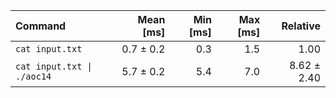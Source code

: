 | Command | Mean [ms] | Min [ms] | Max [ms] | Relative |
|:---|---:|---:|---:|---:|
| `cat input.txt` | 0.7 ± 0.2 | 0.3 | 1.5 | 1.00 |
| `cat input.txt \| ./aoc14` | 5.7 ± 0.2 | 5.4 | 7.0 | 8.62 ± 2.40 |
